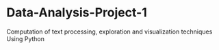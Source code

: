# Data-Analysis-Project-1
Computation of text processing, exploration and visualization techniques Using Python 
